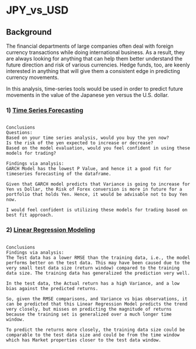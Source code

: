 # JPY_vs_USD

## Background

The financial departments of large companies often deal with foreign currency transactions while doing international business. As a result, they are always looking for anything that can help them better understand the future direction and risk of various currencies. Hedge funds, too, are keenly interested in anything that will give them a consistent edge in predicting currency movements.

In this analysis, time-series tools would be used in order to predict future movements in the value of the Japanese yen versus the U.S. dollar.



### 1) [Time Series Forecasting](Code/time_series_analysis.ipynb)

```

Conclusions
Questions:
Based on your time series analysis, would you buy the yen now?
Is the risk of the yen expected to increase or decrease?
Based on the model evaluation, would you feel confident in using these models for trading?

Findings via analysis:
GARCH Model has the lowest P Value, and hence it a good fit for timeseries forecasting of the dataframe. 

Given that GARCH model predicts that Variance is going to increase for Yen vs Dollar, the Risk of Forex conversion is more in future for a portfolio that holds Yen. Hence, it would be advisable not to buy Yen now. 

I would feel confident is utilizing these models for trading based on best fit approach.

```


### 2) [Linear Regression Modeling](Code/regression_analysis.ipynb)

```

Conclusions
Findings via analysis:
The Test data has a lower RMSE than the training data, i.e., the model performs better on the test data. This may have been caused due to the very small test data size (return window) compared to the training data size. The training data has generalized the prediction very well.

In the test data, the Actual return has a high Variance, and a low bias against the predicted returns.

So, given the RMSE comparisons, and Variance vs bias observations, it can be predicted that this Linear Regression Model predicts the trend very closely, but misses on predicting the magnitude of returns because the training set is generalized over a much longer time window.

To predict the returns more closely, the training data size could be comparable to the test data size and could be from the time window which has Market properties closer to the test data window.


```
